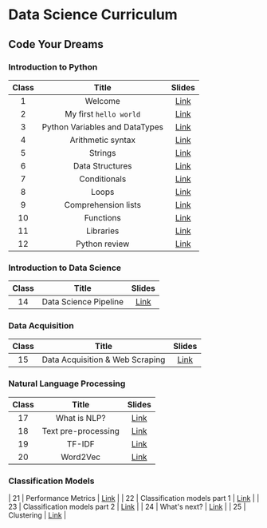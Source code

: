 # Data Science Curriculum
## Code Your Dreams

### Introduction to Python

| **Class** |        **Title**       | **Slides** |
|:---------:|:----------------------:|:----------:|
|     1     | Welcome                | [Link](Class%2001%20-%20Welcome/class01_welcome.ipynb) |
|     2     | My first `hello world` | [Link](Class%2002%20-%20My%20first%20Hello%20World/class02_helloworld.ipynb) |
|     3     | Python Variables and DataTypes   | [Link](Class%2003%20-%20Variables%20and%20Datatypes/class03_variables_datatypes.ipynb) |
|     4     | Arithmetic syntax      | [Link](Class%2004%20-%20Arithmetic%20syntax/class04_arithmetic_syntax.ipynb) |
|     5     | Strings                | [Link](Class%2005%20-%20Strings/class05_strings.ipynb) |
|     6     | Data Structures        | [Link](Class%2006%20-%20Lists/class06_lists.ipynb) |
|     7     | Conditionals           | [Link](Class%2007%20-%20Conditionals/class07_conditionals.ipynb) |
|     8     | Loops                  | [Link](Class%2008%20-%20Loops/class08_loops.ipynb) |
|     9     | Comprehension lists    | [Link](Class%2009%20-%20Comprehension%20List/class09_comprehension_list.ipynb) |
|    10     | Functions              | [Link](Class%2010%20-%20Functions/class10_functions.ipynb) |
|    11     | Libraries              | [Link](Class%2011%20-%20Libraries/class11_libraries.ipynb) |
|    12     | Python review          | [Link](Class%2012%20-%20Python%20practice/class12_python_practice.ipynb) |


### Introduction to Data Science

| **Class** |        **Title**       | **Slides** |
|:---------:|:----------------------:|:----------:|
|    14     | Data Science Pipeline  | [Link](Class%2014%20-%20Data%20Science%20pipeline/class14_ds.ipynb) |


### Data Acquisition

| **Class** |        **Title**       | **Slides** |
|:---------:|:----------------------:|:----------:|
|    15     | Data Acquisition & Web Scraping   | [Link](Class%2015%20-%20Webscraping/class15_web_scraping.ipynb) |


### Natural Language Processing

| **Class** |        **Title**       | **Slides** |
|:---------:|:----------------------:|:----------:|
|    17     | What is NLP?           | [Link](Class%2017%20-%20Language/class_17_language.ipynb) |
|    18     | Text pre-processing    | [Link](Class%2018%20-%20Word%20Cloud/class_18_wordcloud.ipynb) |
|    19     | TF-IDF                 | [Link](Class%2019%20-%20TF-IDF/class_19_tfidf.ipynb) |
|    20     | Word2Vec               | [Link](Class%2020%20-%20Word2Vec/class_20_word2vec.ipynb) |


### Classification Models

|    21     | Performance Metrics    | [Link](Class%2021%20-%20Performance%20Metrics/class_21_performance.ipynb) |
|    22     | Classification models part 1 | [Link](Class%2021%20-%20Performance%20Metrics/Class%2022%20-%20Classification/class_22_classification.ipynb) |
|    23     | Classification models part 2 | [Link](Class%2023%20-%20Classification%20part2/class_23_classification.ipynb) |
|    24     | What's next?           | [Link](Class%2024%20-%20Next/class_24_clustering.ipynb) |
|    25     | Clustering             | [Link](Class%2025%20-%20Clustering/class_25_clustering.ipynb) |
